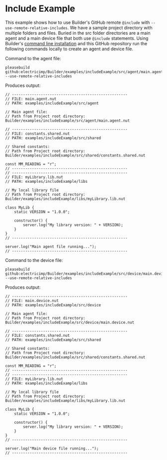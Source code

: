 # Include Example #

This example shows how to use Builder's GitHub remote `@include` with `--use-remote-relative-includes`. We have a sample project directory with multiple folders and files. Buried in the src folder directories are a main agent and a main device file that both use `@include` statements. Using Builder's [command line installation](../../README.md#command-line-tool-installation) and this GitHub repository run the following commands locally to create an agent and device file. 

Command to the agent file:

```
pleasebuild github:electricimp/Builder/examples/includeExample/src/agent/main.agent.nut --use-remote-relative-includes
```

Produces output: 

```
// ----------------------------------------------------
// FILE: main.agent.nut
// PATH: examples/includeExample/src/agent

// Main agent file:
// Path from Project root directory: Builder/examples/includeExample/src/agent/main.agent.nut

// ----------------------------------------------------
// FILE: constants.shared.nut
// PATH: examples/includeExample/src/shared

// Shared constants:
// Path from Project root directory: Builder/examples/includeExample/src/shared/constants.shared.nut

const MM_READING = "r";
// ----------------------------------------------------
// ----------------------------------------------------
// FILE: myLibrary.lib.nut
// PATH: examples/includeExample/libs

// My local library file 
// Path from Project root directory: Builder/examples/includeExample/libs/myLibrary.lib.nut

class MyLib {
    static VERSION = "1.0.0";

    constructor() {
        server.log("My library version: " + VERSION);
    }
}
// ----------------------------------------------------

server.log("Main agent file running...");
// ----------------------------------------------------
```

Command to the device file:

```
pleasebuild github:electricimp/Builder/examples/includeExample/src/device/main.device.nut --use-remote-relative-includes
```

Produces output: 

```
// ----------------------------------------------------
// FILE: main.device.nut
// PATH: examples/includeExample/src/device

// Main agent file:
// Path from Project root directory: Builder/examples/includeExample/src/device/main.device.nut

// ----------------------------------------------------
// FILE: constants.shared.nut
// PATH: examples/includeExample/src/shared

// Shared constants:
// Path from Project root directory: Builder/examples/includeExample/src/shared/constants.shared.nut

const MM_READING = "r";
// ----------------------------------------------------
// ----------------------------------------------------
// FILE: myLibrary.lib.nut
// PATH: examples/includeExample/libs

// My local library file 
// Path from Project root directory: Builder/examples/includeExample/libs/myLibrary.lib.nut

class MyLib {
    static VERSION = "1.0.0";

    constructor() {
        server.log("My library version: " + VERSION);
    }
}
// ----------------------------------------------------

server.log("Main device file running...");
// ----------------------------------------------------
```
